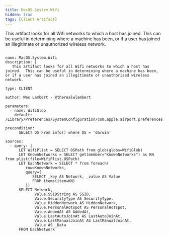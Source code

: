 ```yaml
---
title: MacOS.System.Wifi
hidden: true
tags: [Client Artifact]
---
```


This artifact looks for all Wifi networks to which a host has joined.  This can be useful in determining where a machine has been, or if a user has joined an illegitimate or unauthorized wireless network.


<pre><code class="language-yaml">
name: MacOS.System.Wifi
description: |
   This artifact looks for all Wifi networks to which a host has joined.  This can be useful in determining where a machine has been, or if a user has joined an illegitimate or unauthorized wireless network.

type: CLIENT

author: Wes Lambert - @therealwlambert

parameters:
  - name: WifiGlob
    default: /Library/Preferences/SystemConfiguration/com.apple.airport.preferences.plist

precondition:
      SELECT OS From info() where OS = 'darwin'

sources:
  - query: |
      LET WifiPlist = SELECT OSPath from glob(globs=WifiGlob)
      LET KnownNetworks = SELECT get(member="KnownNetworks") as KN from plist(file=WifiPlist.OSPath)
      LET EachNetwork = SELECT * from foreach(
         row=KnownNetworks,
         query={
            SELECT _key AS Network, _value AS Value
            FROM items(item=KN)
         })
      SELECT Network,
             Value.SSIDString AS SSID,
             Value.SecurityType AS SecurityType,
             Value.HiddenNetwork AS HiddenNetwork,
             Value.PersonalHotspot AS PersonalHotspot,
             Value.AddedAt AS AddedAt,
             Value.LastAutoJoinAt AS LastAutoJoinAt,
             Value.LastManualJoinAt AS LastManualJoinAt,
             Value AS _Data
      FROM EachNetwork

</code></pre>

